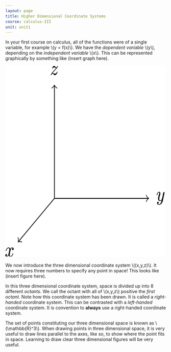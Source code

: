 ```yaml
---
layout: page
title: Higher Dimensional Coordinate Systems
course: calculus-III
unit: unit1
---
```


In your first course on calculus, all of the functions were of a single variable, for example \\(y = f(x)\\). We have the *dependent variable* \\(y\\), depending on the *independent variable* \\(x\\). This can be represented graphically by something like (insert graph here). 

<img src="3dcoord.png" alt="Three Dimensional Coordinates" style="width:500px;height:600px;" class="center">

We now introduce the three dimensional coordinate system \\((x,y,z)\\). It now requires three numbers to specify any point in space! This looks like (insert figure here).


In this three dimensional coordinate system, space is divided up into 8 different *octants*. We call the octant with all of \\(x,y,z\\) positive the *first octant*. Note how this coordinate system has been drawn. It is called a *right-handed* coordinate system. This can be contrasted with a *left-handed* coordinate system. It is convention to **always** use a right-handed coordinate system. 

The set of points constituting our three dimensional space is known as \\(\mathbb{R}^3\\). When drawing points in three dimensional space, it is very useful to draw lines parallel to the axes, like so, to show where the point fits in space. Learning to draw clear three dimensional figures will be very useful. 


